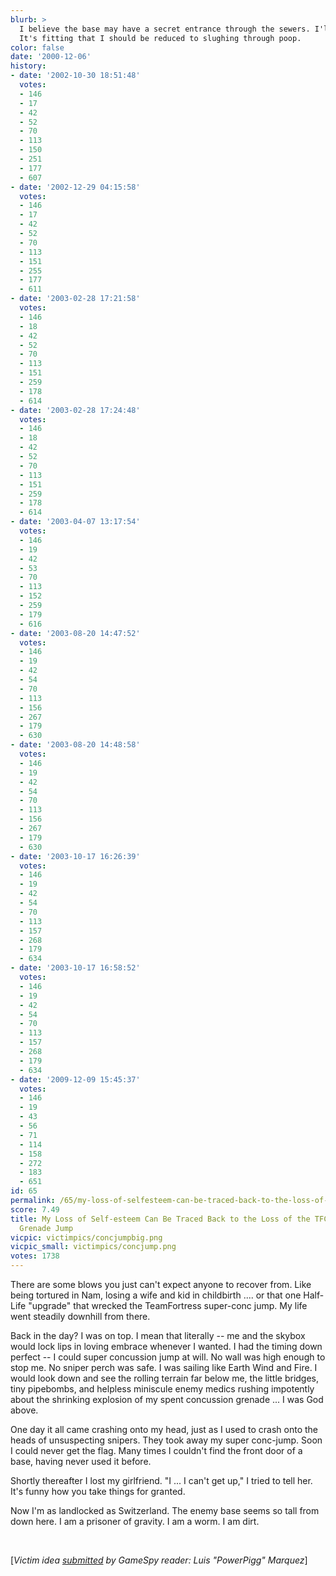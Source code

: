 ```yaml
---
blurb: >
  I believe the base may have a secret entrance through the sewers. I'll try that.
  It's fitting that I should be reduced to slughing through poop.
color: false
date: '2000-12-06'
history:
- date: '2002-10-30 18:51:48'
  votes:
  - 146
  - 17
  - 42
  - 52
  - 70
  - 113
  - 150
  - 251
  - 177
  - 607
- date: '2002-12-29 04:15:58'
  votes:
  - 146
  - 17
  - 42
  - 52
  - 70
  - 113
  - 151
  - 255
  - 177
  - 611
- date: '2003-02-28 17:21:58'
  votes:
  - 146
  - 18
  - 42
  - 52
  - 70
  - 113
  - 151
  - 259
  - 178
  - 614
- date: '2003-02-28 17:24:48'
  votes:
  - 146
  - 18
  - 42
  - 52
  - 70
  - 113
  - 151
  - 259
  - 178
  - 614
- date: '2003-04-07 13:17:54'
  votes:
  - 146
  - 19
  - 42
  - 53
  - 70
  - 113
  - 152
  - 259
  - 179
  - 616
- date: '2003-08-20 14:47:52'
  votes:
  - 146
  - 19
  - 42
  - 54
  - 70
  - 113
  - 156
  - 267
  - 179
  - 630
- date: '2003-08-20 14:48:58'
  votes:
  - 146
  - 19
  - 42
  - 54
  - 70
  - 113
  - 156
  - 267
  - 179
  - 630
- date: '2003-10-17 16:26:39'
  votes:
  - 146
  - 19
  - 42
  - 54
  - 70
  - 113
  - 157
  - 268
  - 179
  - 634
- date: '2003-10-17 16:58:52'
  votes:
  - 146
  - 19
  - 42
  - 54
  - 70
  - 113
  - 157
  - 268
  - 179
  - 634
- date: '2009-12-09 15:45:37'
  votes:
  - 146
  - 19
  - 43
  - 56
  - 71
  - 114
  - 158
  - 272
  - 183
  - 651
id: 65
permalink: /65/my-loss-of-selfesteem-can-be-traced-back-to-the-loss-of-the-tfc-super-concussion-grenade-jump/
score: 7.49
title: My Loss of Self-esteem Can Be Traced Back to the Loss of the TFC Super Concussion
  Grenade Jump
vicpic: victimpics/concjumpbig.png
vicpic_small: victimpics/concjump.png
votes: 1738
---
```


There are some blows you just can't expect anyone to recover from. Like
being tortured in Nam, losing a wife and kid in childbirth .... or that
one Half-Life "upgrade" that wrecked the TeamFortress super-conc jump.
My life went steadily downhill from there.

Back in the day? I was on top. I mean that literally -- me and the
skybox would lock lips in loving embrace whenever I wanted. I had the
timing down perfect -- I could super concussion jump at will. No wall
was high enough to stop me. No sniper perch was safe. I was sailing like
Earth Wind and Fire. I would look down and see the rolling terrain far
below me, the little bridges, tiny pipebombs, and helpless miniscule
enemy medics rushing impotently about the shrinking explosion of my
spent concussion grenade ... I was God above.

One day it all came crashing onto my head, just as I used to crash onto
the heads of unsuspecting snipers. They took away my super conc-jump.
Soon I could never get the flag. Many times I couldn't find the front
door of a base, having never used it before.

Shortly thereafter I lost my girlfriend. "I ... I can't get up," I tried
to tell her. It's funny how you take things for granted.

Now I'm as landlocked as Switzerland. The enemy base seems so tall from
down here. I am a prisoner of gravity. I am a worm. I am dirt.

&nbsp;

\[*Victim idea [submitted](mailto:feedback@gamespy.com) by GameSpy
reader: Luis "PowerPigg" Marquez*\]
